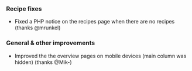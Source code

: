 ### Recipe fixes
- Fixed a PHP notice on the recipes page when there are no recipes (thanks @mrunkel)

### General & other improvements
- Improved the the overview pages on mobile devices (main column was hidden) (thanks @Mik-)
